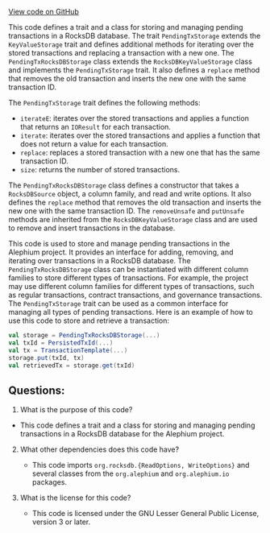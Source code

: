 [View code on GitHub](https://github.com/alephium/alephium/flow/src/main/scala/org/alephium/flow/io/PendingTxStorage.scala)

This code defines a trait and a class for storing and managing pending transactions in a RocksDB database. The trait `PendingTxStorage` extends the `KeyValueStorage` trait and defines additional methods for iterating over the stored transactions and replacing a transaction with a new one. The `PendingTxRocksDBStorage` class extends the `RocksDBKeyValueStorage` class and implements the `PendingTxStorage` trait. It also defines a `replace` method that removes the old transaction and inserts the new one with the same transaction ID.

The `PendingTxStorage` trait defines the following methods:
- `iterateE`: iterates over the stored transactions and applies a function that returns an `IOResult` for each transaction.
- `iterate`: iterates over the stored transactions and applies a function that does not return a value for each transaction.
- `replace`: replaces a stored transaction with a new one that has the same transaction ID.
- `size`: returns the number of stored transactions.

The `PendingTxRocksDBStorage` class defines a constructor that takes a `RocksDBSource` object, a column family, and read and write options. It also defines the `replace` method that removes the old transaction and inserts the new one with the same transaction ID. The `removeUnsafe` and `putUnsafe` methods are inherited from the `RocksDBKeyValueStorage` class and are used to remove and insert transactions in the database.

This code is used to store and manage pending transactions in the Alephium project. It provides an interface for adding, removing, and iterating over transactions in a RocksDB database. The `PendingTxRocksDBStorage` class can be instantiated with different column families to store different types of transactions. For example, the project may use different column families for different types of transactions, such as regular transactions, contract transactions, and governance transactions. The `PendingTxStorage` trait can be used as a common interface for managing all types of pending transactions. Here is an example of how to use this code to store and retrieve a transaction:

```scala
val storage = PendingTxRocksDBStorage(...)
val txId = PersistedTxId(...)
val tx = TransactionTemplate(...)
storage.put(txId, tx)
val retrievedTx = storage.get(txId)
```
## Questions: 
 1. What is the purpose of this code?
   - This code defines a trait and a class for storing and managing pending transactions in a RocksDB database for the Alephium project.

2. What other dependencies does this code have?
   - This code imports `org.rocksdb.{ReadOptions, WriteOptions}` and several classes from the `org.alephium` and `org.alephium.io` packages.

3. What is the license for this code?
   - This code is licensed under the GNU Lesser General Public License, version 3 or later.
